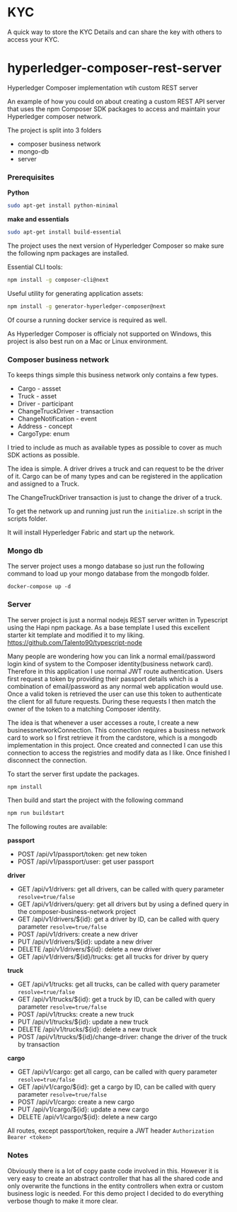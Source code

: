 # KYC
A quick way to store the KYC Details and can share the key with others to access your KYC.
# hyperledger-composer-rest-server
Hyperledger Composer implementation wtih custom REST server

An example of how you could on about creating a custom REST API server that uses the npm Composer SDK packages to access and maintain your Hyperledger composer network.  



The project is split into 3 folders

- composer business network
- mongo-db
- server

### Prerequisites

**Python**

``` bash
sudo apt-get install python-minimal
```

**make and essentials**
```bash
sudo apt-get install build-essential
```

The project uses the next version of Hyperledger Composer so make sure the following npm packages are installed.

Essential CLI tools:

``` bash
npm install -g composer-cli@next
```

Useful utility for generating application assets:

``` bash
npm install -g generator-hyperledger-composer@next
```

Of course a running docker service is required as well.

As Hyperledger Composer is officialy not supported on Windows, this project is also best run on a Mac or Linux environment.

### Composer business network

To keeps things simple this business network only contains a few types.

- Cargo - assset
- Truck - asset
- Driver - participant
- ChangeTruckDriver - transaction
- ChangeNotification - event
- Address - concept
- CargoType: enum

I tried to include as much as available types as possible to cover as much SDK actions as possible.

The idea is simple.   A driver drives a truck and can request to be the driver of it.  Cargo can be of many types and can be registered in the application and assigned to a Truck.

The ChangeTruckDriver transaction is just to change the driver of a truck.

To get the network up and running just run the `initialize.sh` script in the scripts folder.

It will install Hyperledger Fabric and start up the network.

### Mongo db

The server project uses a mongo database so just run the following command to load up your mongo database from the mongodb folder.

`docker-compose up -d`

### Server

The server project is just a normal nodejs REST server written in Typescript using the Hapi npm package.  As a base template I used this excellent starter kit template and modified it to my liking. https://github.com/Talento90/typescript-node


Many people are wondering how you can link a normal email/password login kind of system to the Composer identity(business network card).  Therefore in this application I use normal JWT route authentication.   Users first request a token by providing their passport details which is a combination of email/password as any normal web application would use. Once a valid token is retrieved the user can use this token to authenticate the client for all future requests.  During these requests I then match the owner of the token to a matching Composer identity.


The idea is that whenever a user accesses a route, I create a new businessnetworkConnection.  This connection requires a business network card to work so I first retrieve it from the cardstore, which is a mongodb implementation in this project.
Once created and connected I can use this connection to access the registries and modify data as I like.  Once finished I disconnect the connection.


To start the server first update the packages.

``` bash
npm install
```

Then build and start the project with the following command

``` bash
npm run buildstart
```

The following routes are available:

**passport**

- POST /api/v1/passport/token:  get new token
- POST /api/v1/passport/user:  get user passport

**driver**

- GET /api/v1/drivers:  get all drivers, can be called with query parameter `resolve=true/false`
- GET /api/v1/drivers/query:  get all drivers but by using a defined query in the composer-business-network project
- GET /api/v1/drivers/${id}:  get a driver by ID, can be called with query parameter `resolve=true/false`
- POST /api/v1/drivers: create a new driver
- PUT /api/v1/drivers/${id}: update a new driver
- DELETE /api/v1/drivers/${id}: delete a new driver
- GET /api/v1/drivers/${id}/trucks: get all trucks for driver by query

**truck**

- GET /api/v1/trucks:  get all trucks, can be called with query parameter `resolve=true/false`
- GET /api/v1/trucks/${id}:  get a truck by ID, can be called with query parameter `resolve=true/false`
- POST /api/v1/trucks: create a new truck
- PUT /api/v1/trucks/${id}: update a new truck
- DELETE /api/v1/trucks/${id}: delete a new truck
- POST /api/v1/trucks/${id}/change-driver: change the driver of the truck by transaction

**cargo**

- GET /api/v1/cargo:  get all cargo, can be called with query parameter `resolve=true/false`
- GET /api/v1/cargo/${id}:  get a cargo by ID, can be called with query parameter `resolve=true/false`
- POST /api/v1/cargo: create a new cargo
- PUT /api/v1/cargo/${id}: update a new cargo
- DELETE /api/v1/cargo/${id}: delete a new cargo


All routes, except passport/token, require a JWT header `Authorization Bearer <token>`

### Notes

Obviously there is a lot of copy paste code involved in this. However it is very easy to create an abstract controller that has all the shared code and only overwrite the functions in the entity controllers when extra or custom business logic is needed.  For this demo project I decided to do everything verbose though to make it more clear.
